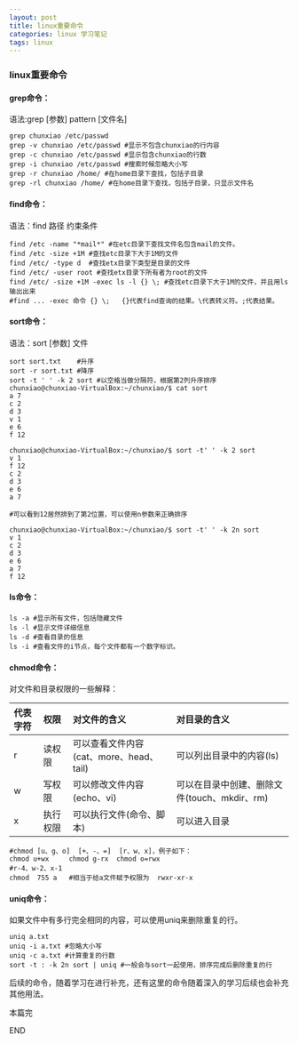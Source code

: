 ```yaml
---
layout: post
title: linux重要命令
categories: linux 学习笔记
tags: linux
---
```


### linux重要命令

#### grep命令：

语法:grep [参数] pattern [文件名]

```
grep chunxiao /etc/passwd
grep -v chunxiao /etc/passwd #显示不包含chunxiao的行内容
grep -c chunxiao /etc/passwd #显示包含chunxiao的行数
grep -i chunxiao /etc/passwd #搜索时候忽略大小写
grep -r chunxiao /home/ #在home目录下查找，包括子目录
grep -rl chunxiao /home/ #在home目录下查找，包括子目录，只显示文件名
```

#### find命令：

语法：find 路径 约束条件

```
find /etc -name "*mail*" #在etc目录下查找文件名包含mail的文件。
find /etc -size +1M #查找etc目录下大于1M的文件
find /etc/ -type d  #查找etx目录下类型是目录的文件
find /etc/ -user root #查找etx目录下所有者为root的文件
find /etc/ -size +1M -exec ls -l {} \; #查找etc目录下大于1M的文件，并且用ls输出出来
#find ... -exec 命令 {} \;   {}代表find查询的结果。\代表转义符。;代表结果。
```

#### sort命令：

语法：sort [参数] 文件

```
sort sort.txt    #升序
sort -r sort.txt #降序
sort -t ' ' -k 2 sort #以空格当做分隔符，根据第2列升序排序
chunxiao@chunxiao-VirtualBox:~/chunxiao/$ cat sort 
a 7
c 2
d 3
v 1
e 6
f 12

chunxiao@chunxiao-VirtualBox:~/chunxiao/$ sort -t' ' -k 2 sort 
v 1
f 12
c 2
d 3
e 6
a 7

#可以看到12居然排到了第2位置，可以使用n参数来正确排序

chunxiao@chunxiao-VirtualBox:~/chunxiao/$ sort -t' ' -k 2n sort 
v 1
c 2
d 3
e 6
a 7
f 12
```

#### ls命令：

```
ls -a #显示所有文件，包括隐藏文件
ls -l #显示文件详细信息
ls -d #查看目录的信息
ls -i #查看文件的i节点，每个文件都有一个数字标识。
```

#### chmod命令：

对文件和目录权限的一些解释：

| 代表字符 | 权限 | 对文件的含义 | 对目录的含义 |
| :------------ | :------------ | :------------------ | :----------------- |
| r | 读权限 | 可以查看文件内容(cat、more、head、tail) | 可以列出目录中的内容(ls) |
| w | 写权限 | 可以修改文件内容(echo、vi) | 可以在目录中创建、删除文件(touch、mkdir、rm) |
| x | 执行权限 | 可以执行文件(命令、脚本) | 可以进入目录 |

```
#chmod [u、g、o]  [+、-、=]  [r、w、x]，例子如下：
chmod u+wx     chmod g-rx  chmod o=rwx 
#r-4、w-2、x-1
chmod  755 a   #相当于给a文件赋予权限为  rwxr-xr-x
```

#### uniq命令：

如果文件中有多行完全相同的内容，可以使用uniq来删除重复的行。

```
uniq a.txt 
uniq -i a.txt #忽略大小写
uniq -c a.txt #计算重复的行数
sort -t : -k 2n sort | uniq #一般会与sort一起使用，排序完成后删除重复的行

```

后续的命令，随着学习在进行补充，还有这里的命令随着深入的学习后续也会补充其他用法。

本篇完

END

